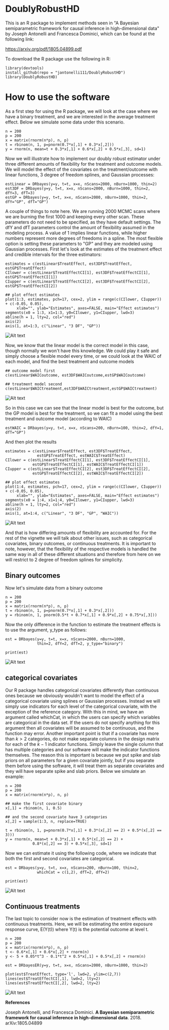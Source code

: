 # DoublyRobustHD
This is an R package to implement methods seen in "A Bayesian semiparametric framework for causal inference in high-dimensional data" by Joseph Antonelli and Francesca Dominici, which can be found at the following link:

https://arxiv.org/pdf/1805.04899.pdf

To download the R package use the following in R:


```
library(devtools)
install_github(repo = "jantonelli111/DoublyRobustHD")
library(DoublyRobustHD)
```

# How to use the software

As a first step for using the R package, we will look at the case where we have a binary treatment, and we are interested in the average treatment effect. Below we simulate some data under this scenario.

```{r, eval=FALSE}
n = 200
p = 200
x = matrix(rnorm(n*p), n, p)
t = rbinom(n, 1, p=pnorm(0.7*x[,1] + 0.3*x[,2]))
y = rnorm(n, mean=t + 0.3*x[,1] + 0.6*x[,2] + 0.5*x[,3], sd=1)
```

Now we will illustrate how to implement our doubly robust estimator under three different amounts of flexibility for the treatment and outcome models. We will model the effect of the covariates on the treatment/outcome with linear functions, 3 degree of freedom splines, and Gaussian processes:

```{r, eval=FALSE}
estLinear = DRbayes(y=y, t=t, x=x, nScans=2000, nBurn=1000, thin=2)
est3DF = DRbayes(y=y, t=t, x=x, nScans=2000, nBurn=1000, thin=2, dfY=3, dfT=3)
estGP = DRbayes(y=y, t=t, x=x, nScans=2000, nBurn=1000, thin=2, dfY="GP", dfT="GP")
```

A couple of things to note here. We are running 2000 MCMC scans where we are burning the first 1000 and keeping every other scan. These parameters do not need to be specified, as they have default settings. The dfY and dfT parameters control the amount of flexibility assumed in the modeling process. A value of 1 implies linear functions, while higher numbers represent more degrees of freedoms in a spline. The most flexible option is setting these parameters to "GP" and they are modeled using Gaussian processes. First let's look at the estimates of the treatment effect and credible intervals for the three estimators:

```{r, eval=FALSE}
estimates = c(estLinear$TreatEffect, est3DF$TreatEffect, estGP$TreatEffect)
CIlower = c(estLinear$TreatEffectCI[1], est3DF$TreatEffectCI[1], estGP$TreatEffectCI[1])
CIupper = c(estLinear$TreatEffectCI[2], est3DF$TreatEffectCI[2], estGP$TreatEffectCI[2])

## plot effect estimates
plot(1:3, estimates, pch=17, cex=2, ylim = range(c(CIlower, CIupper)) + c(-0.05, 0.05),
     xlab="", ylab="Estimates", axes=FALSE, main="Effect estimates")
segments(x0 = 1:3, x1=1:3, y0=CIlower, y1=CIupper, lwd=3)
abline(h = 1, lty=2, col="red")
axis(2)
axis(1, at=1:3, c("Linear", "3 DF", "GP"))
```

![Alt text](images/Plot1.png)

Now, we know that the linear model is the correct model in this case, though normally we won't have this knowledge. We could play it safe and simply choose a flexible model every time, or we could look at the WAIC of each model, and find the best treatment and outcome models

```{r, eval=FALSE}
## outcome model first
c(estLinear$WAICoutcome, est3DF$WAICoutcome,estGP$WAICoutcome)

## treatment model second
c(estLinear$WAICtreatment,est3DF$WAICtreatment,estGP$WAICtreatment)
```

![Alt text](images/Plot2.png)

So in this case we can see that the linear model is best for the outcome, but the GP model is best for the treatment, so we can fit a model using the best treatment and outcome model (according to WAIC)

```{r, eval=FALSE}
estWAIC = DRbayes(y=y, t=t, x=x, nScans=200, nBurn=100, thin=2, dfY=1, dfT="GP")
```

And then plot the results

```{r, eval=FALSE}
estimates = c(estLinear$TreatEffect, est3DF$TreatEffect, 
              estGP$TreatEffect, estWAIC$TreatEffect)
CIlower = c(estLinear$TreatEffectCI[1], est3DF$TreatEffectCI[1], 
            estGP$TreatEffectCI[1], estWAIC$TreatEffectCI[1])
CIupper = c(estLinear$TreatEffectCI[2], est3DF$TreatEffectCI[2], 
            estGP$TreatEffectCI[2], estWAIC$TreatEffectCI[2])

## plot effect estimates
plot(1:4, estimates, pch=17, cex=2, ylim = range(c(CIlower, CIupper)) + c(-0.05, 0.05),
     xlab="", ylab="Estimates", axes=FALSE, main="Effect estimates")
segments(x0 = 1:4, x1=1:4, y0=CIlower, y1=CIupper, lwd=3)
abline(h = 1, lty=2, col="red")
axis(2)
axis(1, at=1:4, c("Linear", "3 DF", "GP", "WAIC"))
```

![Alt text](images/Plot3.png)

And that is how differing amounts of flexibility are accounted for. For the rest of the vignette we will talk about other issues, such as categorical covariates, binary outcomes, or continuous treatments. It is important to note, however, that the flexibility of the respective models is handled the same way in all of these different situations and therefore from here on we will restrict to 2 degree of freedom splines for simplicity.

## Binary outcomes

Now let's simulate data from a binary outcome

```{r, eval=FALSE}
n = 200
p = 200
x = matrix(rnorm(n*p), n, p)
t = rbinom(n, 1, p=pnorm(0.7*x[,1] + 0.3*x[,2]))
y = rbinom(n, 1, pnorm(0.5*t + 0.7*x[,1] + 0.9*x[,2] + 0.75*x[,3]))
```

Now the only difference in the function to estimate the treatment effects is to use the argument, y_type as follows:

```{r, eval=FALSE}
est = DRbayes(y=y, t=t, x=x, nScans=2000, nBurn=1000, 
              thin=2, dfY=2, dfT=2, y_type="binary")

print(est)
```

![Alt text](images/Plot4.png)

## categorical covariates

Our R package handles categorical covariates differently than continuous ones because we obviously wouldn't want to model the effect of a categorical covariate using splines or Gaussian processes. Instead we will simply use indicators for each level of the categorical covariate, with the exception of the reference category. With this in mind, we have an argument called whichCat, in which the users can specify which variables are categorical in the data set. If the users do not specify anything for this argument then all covariates will be assumed to be continuous, and the function may error. Another important point is that if a covariate has more than $k > 2$ categories, do not make separate columns in the design matrix for each of the $k-1$ indicator functions. Simply leave the single column that has multiple categories and our software will make the indicator functions themselves. The reason this is important is because we put spike and slab priors on all parameters for a given covariate jointly, but if you separate them before using the software, it will treat them as separate covariates and they will have separate spike and slab priors. Below we simulate an example:

```{r, eval=FALSE}
n = 200
p = 200
x = matrix(rnorm(n*p), n, p)

## make the first covariate binary
x[,1] = rbinom(n, 1, 0.5)

## and the second covariate have 3 categories
x[,2] = sample(1:3, n, replace=TRUE)

t = rbinom(n, 1, p=pnorm(0.7*x[,1] + 0.3*(x[,2] == 2) + 0.5*(x[,2] == 3)))
y = rnorm(n, mean=t + 0.3*x[,1] + 0.5*(x[,2] == 2) + 
            0.8*(x[,2] == 3) + 0.5*x[,3], sd=1)

```

Now we can estimate it using the following code, where we indicate that both the first and second covariates are categorical.

```{r, eval=FALSE}
est = DRbayes(y=y, t=t, x=x, nScans=200, nBurn=100, thin=2, 
              whichCat = c(1,2), dfT=2, dfY=2)
              
print(est)
```

![Alt text](images/Plot5.png)

## Continuous treatments

The last topic to consider now is the estimation of treatment effects with continuous treatments. Here, we will be estimating the entire exposure response curve, E(Y(t)) where Y(t) is the potential outcome at level t. 

```{r, eval=FALSE}
n = 200
p = 200
x = matrix(rnorm(n*p), n, p)
t <- 0.6*x[,1] + 0.6*x[,2] + rnorm(n)
y <- 5 + 0.05*t^3 - 0.1*t^2 + 0.5*x[,1] + 0.5*x[,2] + rnorm(n)

est = DRbayesER(y=y, t=t, x=x, nScans=2000, nBurn=1000, thin=2)

plot(est$TreatEffect, type='l', lwd=2, ylim=c(2,7))
lines(est$TreatEffectCI[,1], lwd=2, lty=2)
lines(est$TreatEffectCI[,2], lwd=2, lty=2)
```

![Alt text](images/Plot6.png)

**References**

Joseph Antonelli, and Francesca Dominici. **A Bayesian semiparametric framework for causal inference in high-dimensional data**. 2018. arXiv:1805.04899



